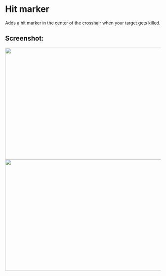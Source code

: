 # Hit marker
Adds a hit marker in the center of the crosshair when your target gets killed.

## Screenshot:
<p align="center">
<img src="https://i.imgur.com/FYLfoI6.png" width="640" height="360">
<img src="https://i.imgur.com/Yg1FtwK.png" width="640" height="360">
</p>